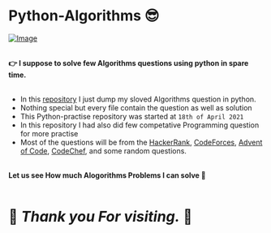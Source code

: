 # Python-Algorithms 😎
[![Image](https://1.cms.s81c.com/sites/default/files/2018-10-15/digital_binary_data_0.jpg)](https://github.com/Brodevil/Python-practice)
<br><br>

**👉 I suppose to solve few Algorithms questions using python in spare time.**
<br><br>
- In this [repository](https://github.com/Brodevil/Python-Algorithms/) I just dump my sloved Algorithms question in python.
- Nothing special but every file contain the question as well as solution
- This Python-practise repository was started at `18th of April 2021` 
- In this repository I had also did few competative Programming question for more practise
- Most of the questions will be from the [HackerRank](https://www.hackerrank.com/), [CodeForces](https://codeforces.com/), [Advent of Code](https://adventofcode.com/), [CodeChef](https://www.codechef.com/), and some random questions.<br><br>

**Let us see How much Alogorithms Problems I can solve 🤔**
<br><br>
# 🙏 ***Thank you For visiting.*** 🙏
